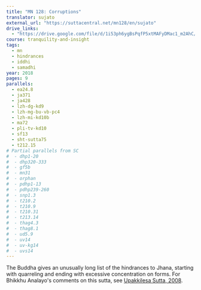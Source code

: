 ```yaml
---
title: "MN 128: Corruptions"
translator: sujato
external_url: "https://suttacentral.net/mn128/en/sujato"
drive_links:
  - "https://drive.google.com/file/d/1i53ph6ygBsPqfP5xtMAFyDMac1_m2AhC/view?usp=drivesdk"
course: tranquility-and-insight
tags:
  - mn
  - hindrances
  - iddhi
  - samadhi
year: 2018
pages: 9
parallels:
  - ea24.8
  - ja371
  - ja428
  - lzh-dg-kd9
  - lzh-mg-bu-vb-pc4
  - lzh-mi-kd10b
  - ma72
  - pli-tv-kd10
  - sf13
  - sht-sutta75
  - t212.15
# Partial parallels from SC
#  - dhp1-20
#  - dhp320-333
#  - gf5b
#  - mn31
#  - orphan
#  - pdhp1-13
#  - pdhp239-260
#  - snp1.3
#  - t210.2
#  - t210.9
#  - t210.31
#  - t213.14
#  - thag4.3
#  - thag8.1
#  - ud5.9
#  - uv14
#  - uv-kg14
#  - uvs14
---
```


The Buddha gives an unusually long list of the hindrances to Jhana, starting with quarreling and ending with excessive concentration on forms.
For Bhikkhu Analayo's comments on this sutta, see [Upakkilesa Sutta, 2008](/content/papers/uppakilesa-sutta_analayo).
